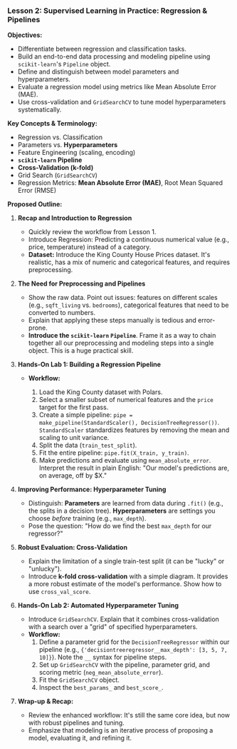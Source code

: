 
### **Lesson 2: Supervised Learning in Practice: Regression & Pipelines**

**Objectives:**

* Differentiate between regression and classification tasks.
* Build an end-to-end data processing and modeling pipeline using `scikit-learn`'s `Pipeline` object.
* Define and distinguish between model parameters and hyperparameters.
* Evaluate a regression model using metrics like Mean Absolute Error (MAE).
* Use cross-validation and `GridSearchCV` to tune model hyperparameters systematically.

**Key Concepts & Terminology:**

* Regression vs. Classification
* Parameters vs. **Hyperparameters**
* Feature Engineering (scaling, encoding)
* **`scikit-learn` Pipeline**
* **Cross-Validation (k-fold)**
* Grid Search (`GridSearchCV`)
* Regression Metrics: **Mean Absolute Error (MAE)**, Root Mean Squared Error (RMSE)

**Proposed Outline:**

1.  **Recap and Introduction to Regression**

    * Quickly review the workflow from Lesson 1.
    * Introduce Regression: Predicting a continuous numerical value (e.g., price, temperature) instead of a category.
    * **Dataset:** Introduce the King County House Prices dataset. It's realistic, has a mix of numeric and categorical features, and requires preprocessing.

2.  **The Need for Preprocessing and Pipelines**

    * Show the raw data. Point out issues: features on different scales (e.g., `sqft_living` vs. `bedrooms`), categorical features that need to be converted to numbers.
    * Explain that applying these steps manually is tedious and error-prone.
    * **Introduce the `scikit-learn` `Pipeline`**. Frame it as a way to chain together all our preprocessing and modeling steps into a single object. This is a huge practical skill.

3.  **Hands-On Lab 1: Building a Regression Pipeline**
    * **Workflow:**

        1.  Load the King County dataset with Polars.
        2.  Select a smaller subset of numerical features and the `price` target for the first pass.
        3.  Create a simple pipeline: `pipe = make_pipeline(StandardScaler(), DecisionTreeRegressor())`. `StandardScaler` standardizes features by removing the mean and scaling to unit variance.
        4.  Split the data (`train_test_split`).
        5.  Fit the entire pipeline: `pipe.fit(X_train, y_train)`.
        6.  Make predictions and evaluate using `mean_absolute_error`. Interpret the result in plain English: "Our model's predictions are, on average, off by $X."

4.  **Improving Performance: Hyperparameter Tuning**

    * Distinguish: **Parameters** are learned from data during `.fit()` (e.g., the splits in a decision tree). **Hyperparameters** are settings you choose *before* training (e.g., `max_depth`).
    * Pose the question: "How do we find the best `max_depth` for our regressor?"

5.  **Robust Evaluation: Cross-Validation**

    * Explain the limitation of a single train-test split (it can be "lucky" or "unlucky").
    * Introduce **k-fold cross-validation** with a simple diagram. It provides a more robust estimate of the model's performance. Show how to use `cross_val_score`.

6.  **Hands-On Lab 2: Automated Hyperparameter Tuning**

    * Introduce `GridSearchCV`. Explain that it combines cross-validation with a search over a "grid" of specified hyperparameters.
    * **Workflow:**
        1.  Define a parameter grid for the `DecisionTreeRegressor` within our pipeline (e.g., `{'decisiontreeregressor__max_depth': [3, 5, 7, 10]}`). Note the `__` syntax for pipeline steps.
        2.  Set up `GridSearchCV` with the pipeline, parameter grid, and scoring metric (`neg_mean_absolute_error`).
        3.  Fit the `GridSearchCV` object.
        4.  Inspect the `best_params_` and `best_score_`.

7.  **Wrap-up & Recap:**

    * Review the enhanced workflow: It's still the same core idea, but now with robust pipelines and tuning.
    * Emphasize that modeling is an iterative process of proposing a model, evaluating it, and refining it.
